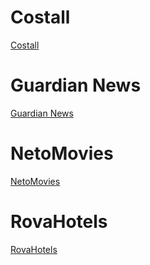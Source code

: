 # Costall
[Costall](https://github.com/TOLANY-LANNIE/Costall-Meeting-Ledger-App)
# Guardian News
[Guardian News](https://github.com/TOLANY-LANNIE/Guardian-News-App)
# NetoMovies
[NetoMovies](https://github.com/TOLANY-LANNIE/Guardian-News-App)
# RovaHotels
[RovaHotels](https://github.com/TOLANY-LANNIE/Rova-Hotels-Booking-App)
